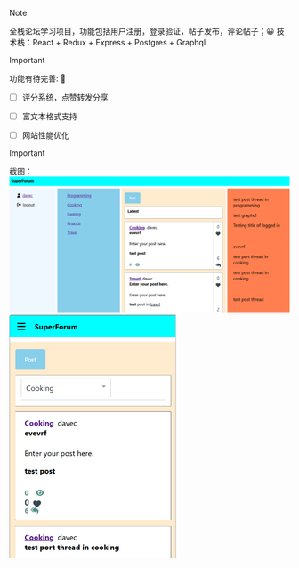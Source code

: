 > [!NOTE]
> 全栈论坛学习项目，功能包括用户注册，登录验证，帖子发布，评论帖子；:grinning:
> 技术栈：React + Redux + Express + Postgres + Graphql


> [!IMPORTANT]
> 功能有待完善: :thinking:
>
> - [ ] 评分系统，点赞转发分享
>
> - [ ] 富文本格式支持
>
> - [ ] 网站性能优化


> [!IMPORTANT]
> 截图：
> <img src="image.png" alt="PC 端首页" title="PC 端首页" width="600px" height="auto">
> <img src="image-1.png" alt="Mobile 首页" title="Mobile 首页" width="300px" height="auto">

